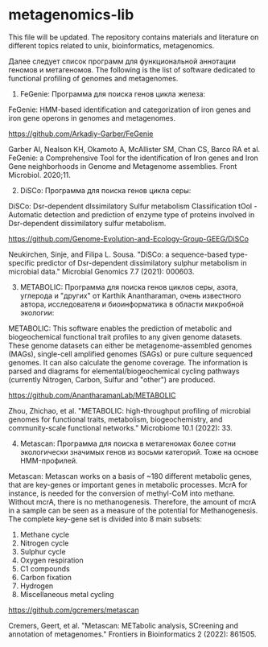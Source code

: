 # metagenomics-lib

This file will be updated. The repository contains materials and literature on different topics related to unix, bioinformatics, metagenomics.

Далее следует список программ для функциональной аннотации геномов и метагеномов.
The following is the list of software dedicated to functional profiling of genomes and metagenomes.

1. FeGenie: Программа для поиска генов цикла железа:

  FeGenie: HMM-based identification and categorization of iron genes and iron gene operons in genomes and metagenomes.
  
  https://github.com/Arkadiy-Garber/FeGenie
  
  Garber AI, Nealson KH, Okamoto A, McAllister SM, Chan CS, Barco RA et al. FeGenie: a Comprehensive Tool for the identification of Iron genes and Iron Gene neighborhoods in Genome and Metagenome assemblies. Front Microbiol. 2020;11.

2. DiSCo: Программа для поиска генов цикла серы:

  DiSCo: Dsr-dependent dIssimilatory Sulfur metabolism Classification tOol - Automatic detection and prediction of enzyme type of proteins involved in Dsr-dependent dissimilatory sulfur metabolism.

  https://github.com/Genome-Evolution-and-Ecology-Group-GEEG/DiSCo

  Neukirchen, Sinje, and Filipa L. Sousa. "DiSCo: a sequence-based type-specific predictor of Dsr-dependent dissimilatory sulphur metabolism in microbial data." Microbial Genomics 7.7 (2021): 000603.

3. METABOLIC: Программа для поиска генов циклов серы, азота, углерода и "других" от Karthik Anantharaman, очень известного автора, исследователя и биоинформатика в области микробной экологии:

  METABOLIC: This software enables the prediction of metabolic and biogeochemical functional trait profiles to any given genome datasets. These genome datasets can either be metagenome-assembled genomes (MAGs), single-cell amplified genomes (SAGs)   or pure culture sequenced genomes. It can also calculate the genome coverage. The information is parsed and diagrams for elemental/biogeochemical cycling pathways (currently Nitrogen, Carbon, Sulfur and "other") are produced.

  https://github.com/AnantharamanLab/METABOLIC

  Zhou, Zhichao, et al. "METABOLIC: high-throughput profiling of microbial genomes for functional traits, metabolism, biogeochemistry, and community-scale functional networks." Microbiome 10.1 (2022): 33.

4. Metascan: Программа для поиска в метагеномах более сотни экологически значимых генов из восьми категорий. Тоже на основе HMM-профилей. 

  Metascan: Metascan works on a basis of ~180 different metabolic genes, that are key-genes or important genes in metabolic processes. McrA for instance, is needed for the conversion of methyl-CoM into methane. Without mcrA, there is no       methanogenesis. Therefore, the amount of mcrA in a sample can be seen as a measure of the potential for Methanogenesis. The complete key-gene set is divided into 8 main subsets:

  1. Methane cycle
  2. Nitrogen cycle
  3. Sulphur cycle
  4. Oxygen respiration
  5. C1 compounds
  6. Carbon fixation
  7. Hydrogen
  8. Miscellaneous metal cycling

  https://github.com/gcremers/metascan

  Cremers, Geert, et al. "Metascan: METabolic analysis, SCreening and annotation of metagenomes." Frontiers in Bioinformatics 2 (2022): 861505.

